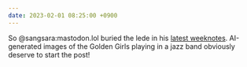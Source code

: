 ```yaml
---
date: 2023-02-01 08:25:00 +0900
---
```


So @sangsara:mastodon.lol buried the lede in his [latest weeknotes](https://sangsara.net/2023/01/29/week-4-23/). AI-generated images of the Golden Girls playing in a jazz band obviously deserve to start the post!
